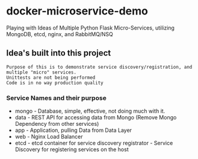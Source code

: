 # docker-microservice-demo
Playing with Ideas of Multiple Python Flask Micro-Services, utilizing MongoDB, etcd, nginx, and RabbitMQ/NSQ

## Idea's built into this project

    Purpose of this is to demonstrate service discovery/registration, and multiple "micro" services.
    Unittests are not being performed
    Code is in no way production quality

### Service Names and their purpose

 - mongo - Database, simple, effective, not doing much with it.
 - data - REST API for accessing data from Mongo (Remove Mongo Dependency from other services)
 - app - Application, pulling Data from Data Layer
 - web - Nginx Load Balancer
 - etcd - etcd container for service discovery
   registrator - Service Discovery for registering services on the host
